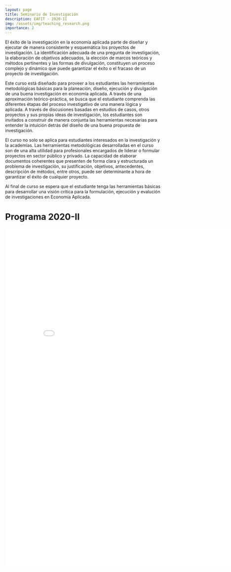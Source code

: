 ```yaml
---
layout: page
title: Seminario de Investigación
description: EAFIT - 2020-II
img: /assets/img/teaching_research.png
importance: 2
---
```


El éxito de la investigación en la economía aplicada parte de diseñar y ejecutar de manera consistente y esquemática los proyectos de investigación. La identificación adecuada de una pregunta de investigación, la elaboración de objetivos adecuados, la elección de marcos teóricos y métodos pertinentes y las formas de divulgación, constituyen un proceso complejo y dinámico que puede garantizar el éxito o el fracaso de un proyecto de investigación.

Este curso está diseñado para proveer a los estudiantes las herramientas metodológicas básicas para la planeación, diseño, ejecución y divulgación de una buena investigación en economía aplicada. A través de una aproximación teórico-práctica, se busca que el estudiante comprenda las diferentes étapas del proceso investigativo de una manera lógica y aplicada. A través de discusiones basadas en estudios de casos, otros proyectos y sus propias ideas de investigación, los estudiantes son invitados a construir de manera conjunta las herramientas necesarias para entender la intuición detrás del diseño de una buena propuesta de investigación.

El curso no solo se aplica para estudiantes interesados en la investigación y la academías. Las herramientas metodológicas desarrolladas en el curso son de una alta utilidad para profesionales encargados de liderar o formular proyectos en sector público y privado. La capacidad de elaborar documentos coherentes que presenten de forma clara y estructurada un problema de investigación, su justificación, objetivos,  antecedentes, descripción de métodos, entre otros, puede ser determinante a hora de garantizar el éxito de cualquier proyecto.

Al final de curso se espera que el estudiante tenga las herramientas básicas para desarrollar una visión crítica para la formulación, ejecución y evalución de investigaciones en Economía Aplicada.

# Programa 2020-II

<iframe id="fred" style="border:0px solid #666CCD" title="PDF in an i-Frame" src="{{ site.baseurl }}/assets/teaching/EC0744_Seminario_Investigacion.pdf" frameborder="0" scrolling="auto" height="1100" width="850" ></iframe>
